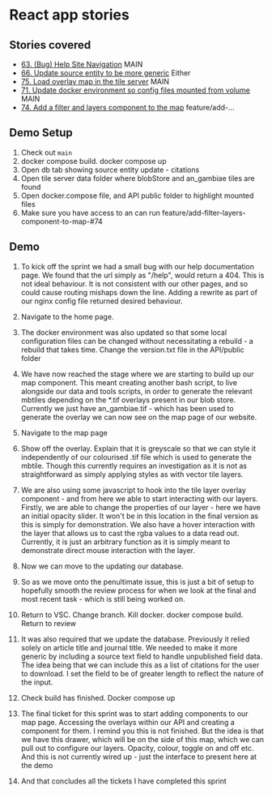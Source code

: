 # React app stories

## Stories covered
- [63. (Bug) Help Site Navigation](https://github.com/icipe-official/vectoratlas-software-code/issues/63) MAIN
- [66. Update source entity to be more generic](https://github.com/icipe-official/vectoratlas-software-code/issues/66) Either
- [75. Load overlay map in the tile server](https://github.com/icipe-official/vectoratlas-software-code/issues/75) MAIN
- [71. Update docker environment so config files mounted from volume](https://github.com/icipe-official/vectoratlas-software-code/issues/71) MAIN
- [74. Add a filter and layers component to the map](https://github.com/icipe-official/vectoratlas-software-code/issues/74) feature/add-...

## Demo Setup
1. Check out `main`
1. docker compose build. docker compose up
1. Open db tab showing source entity update - citations
1. Open tile server data folder where blobStore and an_gambiae tiles are found
1. Open docker.compose file, and API public folder to highlight mounted files
1. Make sure you have access to an can run feature/add-filter-layers-component-to-map-#74

## Demo

1. To kick off the sprint we had a small bug with our help documentation page. We found that the url simply as "/help", would return a 404. This is not ideal behaviour. It is not consistent with our other pages, and so could cause routing mishaps down the line. Adding a rewrite as part of our nginx config file returned desired behaviour.

1. Navigate to the home page.
1. The docker environment was also updated so that some local configuration files can be changed without necessitating a rebuild - a rebuild that takes time. Change the version.txt file in the API/public folder
1. We have now reached the stage where we are starting to build up our map component. This meant creating another bash script, to live alongside our data and tools scripts, in order to generate the relevant mbtiles depending on the *.tif overlays present in our blob store. Currently we just have an_gambiae.tif - which has been used to generate the overlay we can now see on the map page of our website.
1. Navigate to the map page
1. Show off the overlay. Explain that it is greyscale so that we can style it independently of our colourised .tif file which is used to generate the mbtile. Though this currently requires an investigation as it is not as straightforward as simply applying styles as with vector tile layers.
1. We are also using some javascript to hook into the tile layer overlay component - and from here we able to start interacting with our layers. Firstly, we are able to change the properties of our layer - here we have an initial opacity slider. It won't be in this location in the final version as this is simply for demonstration. We also have a hover interaction with the layer that allows us to cast the rgba values to a data read out. Currently, it is just an arbitrary function as it is simply meant to demonstrate direct mouse interaction with the layer.
1. Now we can move to the updating our database.
1. So as we move onto the penultimate issue, this is just a bit of setup to hopefully smooth the review process for when we look at the final and most recent task - which is still being worked on.
1. Return to VSC. Change branch. Kill docker. docker compose build. Return to review
1. It was also required that we update the database. Previously it relied solely on article title and journal title. We needed to make it more generic by including a source text field to handle unpublished field data. The idea being that we can include this as a list of citations for the user to download. I set the field to be of greater length to reflect the nature of the input.
1. Check build has finished. Docker compose up
1. The final ticket for this sprint was to start adding components to our map page. Accessing the overlays within our API and creating a component for them. I remind you this is not finished. But the idea is that we have this drawer, which will be on the side of this map, which we can pull out to configure our layers. Opacity, colour, toggle on and off etc. And this is not currently wired up - just the interface to present here at the demo
1. And that concludes all the tickets I have completed this sprint



